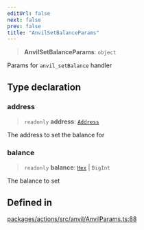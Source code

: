 ```yaml
---
editUrl: false
next: false
prev: false
title: "AnvilSetBalanceParams"
---
```


> **AnvilSetBalanceParams**: `object`

Params for `anvil_setBalance` handler

## Type declaration

### address

> `readonly` **address**: [`Address`](/reference/tevm/actions/type-aliases/address/)

The address to set the balance for

### balance

> `readonly` **balance**: [`Hex`](/reference/tevm/actions/type-aliases/hex/) \| `BigInt`

The balance to set

## Defined in

[packages/actions/src/anvil/AnvilParams.ts:88](https://github.com/qbzzt/tevm-monorepo/blob/main/packages/actions/src/anvil/AnvilParams.ts#L88)
